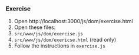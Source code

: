 ### Exercise

1. Open http://localhost:3000/js/dom/exercise.html
2. Open these files:
  1. `src/www/js/dom/exercise.js`
  1. `src/www/js/dom/exericse.html` (read only)
3. Follow the instructions in `exercise.js`
